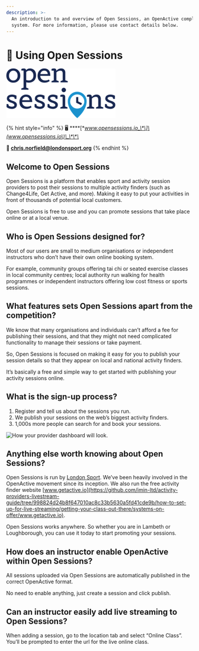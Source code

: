 ```yaml
---
description: >-
  An introduction to and overview of Open Sessions, an OpenActive compliant
  system. For more information, please use contact details below.
---
```


# 💫 Using Open Sessions

![](../../../.gitbook/assets/open-sessions-logo-13.33.04.png)

{% hint style="info" %}
🖥 **\*\*\[**www.opensessions.io_\*\]\(www.opensessions.io\)\_\*\*\*

**📨 chris.norfield@londonsport.org**
{% endhint %}

## Welcome to Open Sessions

Open Sessions is a platform that enables sport and activity session providers to post their sessions to multiple activity finders \(such as Change4Life, Get Active, and more\). Making it easy to put your activities in front of thousands of potential local customers.

Open Sessions is free to use and you can promote sessions that take place online or at a local venue.

## Who is Open Sessions designed for?

Most of our users are small to medium organisations or independent instructors who don’t have their own online booking system.

For example, community groups offering tai chi or seated exercise classes in local community centres; local authority run walking for health programmes or independent instructors offering low cost fitness or sports sessions.

## What features sets Open Sessions apart from the competition?

We know that many organisations and individuals can’t afford a fee for publishing their sessions, and that they might not need complicated functionality to manage their sessions or take payment.

So, Open Sessions is focused on making it easy for you to publish your session details so that they appear on local and national activity finders.

It’s basically a free and simple way to get started with publishing your activity sessions online.

## What is the sign-up process?

1. Register and tell us about the sessions you run.
2. We publish your sessions on the web’s biggest activity finders.
3. 1,000s more people can search for and book your sessions.

![How your provider dashboard will look.](https://lh5.googleusercontent.com/ROjBarCQTxcWhB92nb6ivx4V8S0OkxUT0iunnJ2BE65S1Js6DJq4mNonylI4bJj_eA5FlH-r4zcWTqwjHBNsD1XG1UzyulVTwduEOW7jbax-YIBJ7irhttW-idhj5ntohcVYt3fy)

## Anything else worth knowing about Open Sessions?

Open Sessions is run by [London Sport](https://londonsport.org/). We’ve been heavily involved in the OpenActive movement since its inception. We also run the free activity finder website [www.getactive.io](https://github.com/imin-ltd/activity-providers-livestream-guide/tree/998824d24b8f647010ac8c33b5630a5fd41cde9b/how-to-set-up-for-live-streaming/getting-your-class-out-there/systems-on-offer/www.getactive.io).

Open Sessions works anywhere. So whether you are in Lambeth or Loughborough, you can use it today to start promoting your sessions.

## How does an instructor enable OpenActive within Open Sessions?

All sessions uploaded via Open Sessions are automatically published in the correct OpenActive format.

No need to enable anything, just create a session and click publish.

## **Can an instructor easily add live streaming to Open Sessions?**

When adding a session, go to the location tab and select “Online Class”. You’ll be prompted to enter the url for the live online class.

